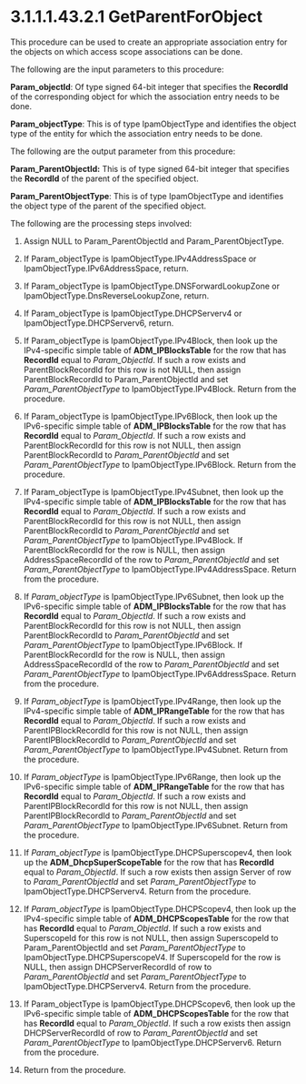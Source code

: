 <html dir="LTR" xmlns:mshelp="http://msdn.microsoft.com/mshelp" xmlns:ddue="http://ddue.schemas.microsoft.com/authoring/2003/5" xmlns:xlink="http://www.w3.org/1999/xlink" xmlns:tool="http://www.microsoft.com/tooltip">
 <body>
 <div id="header">
 <h1 class="heading">3.1.1.1.43.2.1 GetParentForObject</h1>
 </div>
 <div id="mainSection">
 <div id="mainBody">
 <div id="allHistory" class="saveHistory"></div>
 <div id="sectionSection0" class="section" name="collapseableSection">
 

<p>This procedure can be used to create an appropriate
association entry for the objects on which access scope associations can be
done.</p>

<p>The following are the input parameters to this procedure:</p>

<p><b>Param_objectId</b>: Of type signed 64-bit integer
that specifies the <b>RecordId</b> of the corresponding object for which the
association entry needs to be done.</p>

<p><b>Param_objectType</b>: This is of type
IpamObjectType and identifies the object type of the entity for which the
association entry needs to be done.</p>

<p>The following are the output parameter from this
procedure:</p>

<p><b>Param_ParentObjectId:</b> This is of type signed
64-bit integer that specifies the <b>RecordId</b> of the parent of the
specified object.</p>

<p><b>Param_ParentObjectType</b>: This is of type
IpamObjectType and identifies the object type of the parent of the specified
object.</p>

<p>The following are the processing steps involved:</p>

<ol><li><p><span> </span>Assign NULL to
Param_ParentObjectId and Param_ParentObjectType.</p>

</li><li><p><span> </span>If
Param_objectType is IpamObjectType.IPv4AddressSpace or
IpamObjectType.IPv6AddressSpace, return.</p>

</li><li><p><span> </span>If
Param_objectType is IpamObjectType.DNSForwardLookupZone or
IpamObjectType.DnsReverseLookupZone, return.</p>

</li><li><p><span> </span>If Param_objectType
is IpamObjectType.DHCPServerv4 or IpamObjectType.DHCPServerv6, return.</p>

</li><li><p><span> </span>If
Param_objectType is IpamObjectType.IPv4Block, then look up the IPv4-specific
simple table of <b>ADM_IPBlocksTable</b> for the row that has <b>RecordId</b>
equal to <i>Param_ObjectId</i>. If such a row exists and ParentBlockRecordId
for this row is not NULL, then assign ParentBlockRecordId to
Param_ParentObjectId and set <i>Param_ParentObjectType</i> to
IpamObjectType.IPv4Block. Return from the procedure.</p>

</li><li><p><span> </span>If
Param_objectType is IpamObjectType.IPv6Block, then look up the IPv6-specific
simple table of <b>ADM_IPBlocksTable</b> for the row that has <b>RecordId</b>
equal to <i>Param_ObjectId</i>. If such a row exists and ParentBlockRecordId
for this row is not NULL, then assign ParentBlockRecordId to <i>Param_ParentObjectId</i>
and set <i>Param_ParentObjectType</i> to IpamObjectType.IPv6Block. Return from
the procedure.</p>

</li><li><p><span> </span>If
Param_objectType is IpamObjectType.IPv4Subnet, then look up the IPv4-specific
simple table of <b>ADM_IPBlocksTable</b> for the row that has <b>RecordId</b>
equal to <i>Param_ObjectId</i>. If such a row exists and ParentBlockRecordId
for this row is not NULL, then assign ParentBlockRecordId to <i>Param_ParentObjectId</i>
and set <i>Param_ParentObjectType</i> to IpamObjectType.IPv4Block. If
ParentBlockRecordId for the row is NULL, then assign AddressSpaceRecordId of
the row to <i>Param_ParentObjectId</i> and set <i>Param_ParentObjectType</i> to
IpamObjectType.IPv4AddressSpace. Return from the procedure.</p>

</li><li><p><span> </span>If <i>Param_objectType</i>
is IpamObjectType.IPv6Subnet, then look up the IPv6-specific simple table of <b>ADM_IPBlocksTable</b>
for the row that has <b>RecordId</b> equal to <i>Param_ObjectId</i>. If such a
row exists and ParentBlockRecordId for this row is not NULL, then assign
ParentBlockRecordId to <i>Param_ParentObjectId</i> and set <i>Param_ParentObjectType</i>
to IpamObjectType.IPv6Block. If ParentBlockRecordId for the row is NULL, then
assign AddressSpaceRecordId of the row to <i>Param_ParentObjectId</i> and set <i>Param_ParentObjectType</i>
to IpamObjectType.IPv6AddressSpace. Return from the procedure.</p>

</li><li><p><span> </span>If <i>Param_objectType</i>
is IpamObjectType.IPv4Range, then look up the IPv4-specific simple table of <b>ADM_IPRangeTable</b>
for the row that has <b>RecordId</b> equal to <i>Param_ObjectId</i>. If such a
row exists and ParentIPBlockRecordId for this row is not NULL, then assign
ParentIPBlockRecordId to <i>Param_ParentObjectId</i> and set <i>Param_ParentObjectType</i>
to IpamObjectType.IPv4Subnet. Return from the procedure.</p>

</li><li><p><span> </span>If <i>Param_objectType</i>
is IpamObjectType.IPv6Range, then look up the IPv6-specific simple table of <b>ADM_IPRangeTable</b>
for the row that has <b>RecordId</b> equal to <i>Param_ObjectId</i>. If such a
row exists and ParentIPBlockRecordId for this row is not NULL, then assign
ParentIPBlockRecordId to <i>Param_ParentObjectId</i> and set <i>Param_ParentObjectType</i>
to IpamObjectType.IPv6Subnet. Return from the procedure.</p>

</li><li><p><span> </span>If <i>Param_objectType</i>
is IpamObjectType.DHCPSuperscopev4, then look up the <b>ADM_DhcpSuperScopeTable</b>
for the row that has <b>RecordId</b> equal to <i>Param_ObjectId</i>. If such a
row exists then assign Server of row to <i>Param_ParentObjectId</i> and set <i>Param_ParentObjectType</i>
to IpamObjectType.DHCPServerv4. Return from the procedure.</p>

</li><li><p><span> </span>If <i>Param_objectType</i>
is IpamObjectType.DHCPScopev4, then look up the IPv4-specific simple table of <b>ADM_DHCPScopesTable</b>
for the row that has <b>RecordId</b> equal to <i>Param_ObjectId</i>. If such a
row exists and SuperscopeId for this row is not NULL, then assign SuperscopeId
to Param_ParentObjectId and set <i>Param_ParentObjectType</i> to
IpamObjectType.DHCPSuperscopeV4. If SuperscopeId for the row is NULL, then
assign DHCPServerRecordId of row to <i>Param_ParentObjectId</i> and set <i>Param_ParentObjectType</i>
to IpamObjectType.DHCPServerv4. Return from the procedure.</p>

</li><li><p><span> </span>If Param_objectType is
IpamObjectType.DHCPScopev6, then look up the IPv6-specific simple table of <b>ADM_DHCPScopesTable</b>
for the row that has <b>RecordId</b> equal to <i>Param_ObjectId</i>. If such a
row exists then assign DHCPServerRecordId of row to <i>Param_ParentObjectId</i>
and set <i>Param_ParentObjectType</i> to IpamObjectType.DHCPServerv6. Return
from the procedure.</p>

</li><li><p><span> </span>Return from the procedure.</p>

</li></ol>
 </div>
 </div>
 </div>
 </body>
</html>